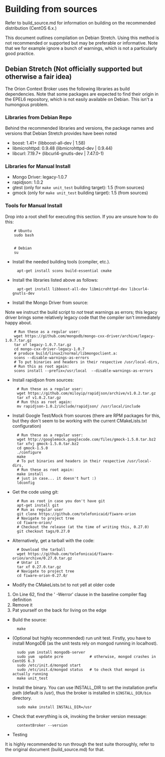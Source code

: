 # Building from sources

Refer to build_source.md for information on building on the recommended
distribution (CentOS 6.x.)

This document outlines compilation on Debian Stretch. Using this method is not recommended or supported but may be preferable or informative. Note that we for example ignore a bunch of warnings, which is not a particularly good practice.

## Debian Stretch (Not officially supported but otherwise a fair idea)

The Orion Context Broker uses the following libraries as build dependencies. Note that some packages are expected to find their origin in the EPEL6 repository, which is not easily available on Debian. This isn't a humongous problem.

### Libraries from Debian Repo

Behind the recommended libraries and versions, the package names and versions that Debian Stretch provides have been noted

* boost: 1.41+ (libboost-all-dev | 1.58)
* libmicrohttpd: 0.9.48 (libmicrohttpd-dev | 0.9.44)
* libcurl: 7.19.7+ (libcurl4-gnutls-dev | 7.47.0-1)

### Libraries for Manual Install

* Mongo Driver: legacy-1.0.7 
* rapidjson: 1.0.2 
* gtest (only for `make unit_test` building target): 1.5 (from sources)
* gmock (only for `make unit_test` building target): 1.5 (from sources)

### Tools for Manual Install

Drop into a root shell for executing this section. If you are unsure how to do this:
        
        # Ubuntu
        sudo bash


        # Debian
        su

* Install the needed building tools (compiler, etc.).

        apt-get install scons build-essential cmake

* Install the libraries listed above as follows:

        apt-get install libboost-all-dev libmicrohttpd-dev libcurl4-gnutls-dev 

* Install the Mongo Driver from source:

Note we instruct the build script to *not* treat warnings as errors; this legacy driver brings some relatively legacy code that the compiler isn't immediately happy about.

        # Run these as a regular user:
        wget https://github.com/mongodb/mongo-cxx-driver/archive/legacy-1.0.7.tar.gz
        tar xf legacy-1.0.7.tar.gz
        cd mongo-cxx-driver-legacy-1.0.7
        # produce build/linux2/normal/libmongoclient.a:
        scons --disable-warnings-as-errors                             
        # To put binaries and headers in their respective /usr/local-dirs,
        # Run this as root again:
        scons install --prefix=/usr/local  --disable-warnings-as-errors  

* Install rapidjson from sources:

        # Run these as a regular user:
        wget https://github.com/miloyip/rapidjson/archive/v1.0.2.tar.gz
        tar xf v1.0.2.tar.gz
        # Run this as root again:
        mv rapidjson-1.0.2/include/rapidjson/ /usr/local/include

* Install Google Test/Mock from sources (there are RPM packages for this, but they don't seem to be working with the current CMakeLists.txt configuration)

        # Run these as a regular user:
        wget http://googlemock.googlecode.com/files/gmock-1.5.0.tar.bz2
        tar xfvj gmock-1.5.0.tar.bz2
        cd gmock-1.5.0
        ./configure
        make
        # To put binaries and headers in their respective /usr/local-dirs,
        # Run these as root again:
        make install  
        # just in case... it doesn't hurt :)
        ldconfig      

* Get the code using git:

        # Run as root in case you don't have git
        apt-get install git
        # Run as regular user
        git clone https://github.com/telefonicaid/fiware-orion
        # Navigate to project tree
        cd fiware-orion/
        # Checkout the release (at the time of writing this, 0.27.0)
        git checkout tags/0.27.0

* Alternatively, get a tarball with the code:

        # Download the tarball
        wget https://github.com/telefonicaid/fiware-orion/archive/0.27.0.tar.gz
        # Untar it
        tar xf 0.27.0.tar.gz
        # Navigate to project tree 
        cd fiware-orion-0.27.0/

* Modify the CMakeLists.txt to not yell at older code

1. On Line 62, find the ' -Werror' clause in the baseline compiler flag definition
2. Remove it
3. Pat yourself on the back for living on the edge

* Build the source:

        make

* (Optional but highly recommended) run unit test. Firstly, you have to install MongoDB (as the unit tests rely on mongod running in localhost).

        sudo yum install mongodb-server
        sudo yum  update pcre            # otherwise, mongod crashes in CentOS 6.3
        sudo /etc/init.d/mongod start
        sudo /etc/init.d/mongod status   # to check that mongod is actually running
        make unit_test

* Install the binary. You can use INSTALL_DIR to set the installation prefix path (default is /usr), thus the broker is installed in `$INSTALL_DIR/bin` directory.

        sudo make install INSTALL_DIR=/usr

* Check that everything is ok, invoking the broker version message:

        contextBroker --version

* Testing

It is highly recommended to run through the test suite thoroughly, refer to the original document (build_source.md) for that.
